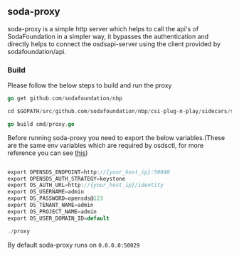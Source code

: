 ## soda-proxy

soda-proxy is a simple http server which helps to call the api's of SodaFoundation in a simpler way, it bypasses the authentication and directly helps to connect the osdsapi-server using the client provided by sodafoundation/api.

### Build
Please follow the below steps to build and run the proxy

```go
go get github.com/sodafoundation/nbp

cd $GOPATH/src/github.com/sodafoundation/nbp/csi-plug-n-play/sidecars/soda-proxy

go build cmd/proxy.go
```

Before running soda-proxy you need to export the below variables.(These are the same env variables which are required by osdsctl, for more reference you can see [this](https://github.com/sodafoundation/api/wiki/SODA-Projects-Cluster-Installation-through-Ansible#how-to-test-soda-projects-cluster))

```go

export OPENSDS_ENDPOINT=http://{your_host_ip}:50040
export OPENSDS_AUTH_STRATEGY=keystone
export OS_AUTH_URL=http://{your_host_ip}/identity
export OS_USERNAME=admin
export OS_PASSWORD=opensds@123
export OS_TENANT_NAME=admin
export OS_PROJECT_NAME=admin
export OS_USER_DOMAIN_ID=default
```

```go
./proxy

```

By default soda-proxy runs on `0.0.0.0:50029`